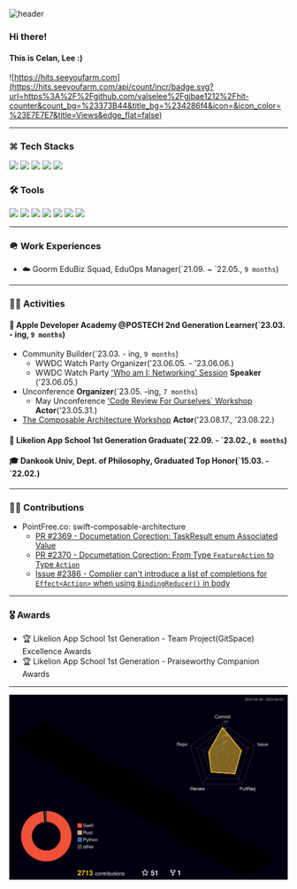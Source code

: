 ![header](https://capsule-render.vercel.app/api?type=waving&color=gradient&height=300&section=header&text=Hi👋🏻%20I'm%20SeungJun%20Lee&fontAlign=65&fontSize=45)

### Hi there!
#### This is Celan, Lee :)

![https://hits.seeyoufarm.com](https://hits.seeyoufarm.com/api/count/incr/badge.svg?url=https%3A%2F%2Fgithub.com/valselee%2Fgjbae1212%2Fhit-counter&count_bg=%23373B44&title_bg=%234286f4&icon=&icon_color=%23E7E7E7&title=Views&edge_flat=false)

<hr>

### ⌘ Tech Stacks

<p align='leading'>
  <img src="https://img.shields.io/badge/Swift-F05138?style=flat&logo=swift&logoColor=white"/>
  <img src="https://img.shields.io/badge/SwiftUI-0D0D0D?style=flat&logo=swift&logoColor=blue"/>
  <img src="https://img.shields.io/badge/Rust-000000?style=flat&logo=rust&logoColor=white"/>
  <img src="https://img.shields.io/badge/Vapor-0D0D0D?style=flat&logo=Vapor&logoColor=purple"/>
  <img src="https://img.shields.io/badge/Firebase-FFCA28?style=flat&logo=firebase&logoColor=white"/>
  
<!--   <img src="https://img.shields.io/badge/JavaScript-F7DF1E?style=flat&logo=JavaScript&logoColor=white"/>
  <img src="https://img.shields.io/badge/HTML5-E34F26?style=flat&logo=HTML5&logoColor=white"/>
  <img src="https://img.shields.io/badge/CSS3-1572B6?style=flat&logo=CSS3&logoColor=white"/>
  <img src="https://img.shields.io/badge/Python-3776AB?style=flat&logo=Python&logoColor=white"/> -->
  <br>
  
### 🛠 Tools
 <p align='leading'>
  <img src="https://img.shields.io/badge/Git-F05032?style=flat&logo=Git&logoColor=white"/>
  <img src="https://img.shields.io/badge/GitHub-181717?style=flat&logo=GitHub&logoColor=white"/>
  <img src="https://img.shields.io/badge/iTerm2-000000?style=flat&logo=iTerm2&logoColor=white"/>
<!--   <img src="https://img.shields.io/badge/Sublime Text-FF9800?style=flat&logo=Sublime Text&logoColor=white"/> -->
  <img src="https://img.shields.io/badge/Xcode-147EFB?style=flat&logo=Xcode&logoColor=white"/>
  <img src="https://img.shields.io/badge/Visual Studio Code-007ACC?style=flat&logo=Visual Studio Code&logoColor=white"/>
<!--   <img src="https://img.shields.io/badge/Slack-4A154B?style=flat&logo=Slack&logoColor=white"/> -->
  <img src="https://img.shields.io/badge/Notion-000000?style=flat&logo=Notion&logoColor=white"/>
  <img src="https://img.shields.io/badge/Discord-5865F2?style=flat&logo=Discord&logoColor=white"/>
</p>

---

### 🪖 Work Experiences
- ☁️ Goorm EduBiz Squad, EduOps Manager(\`21.09. ~ \`22.05., `9 months`) <br>

---

### 🏃🏻 Activities
####  Apple Developer Academy @POSTECH 2nd Generation Learner(\`23.03. - ing, `9 months`)
  - Community Builder(\`23.03. - ing, `9 months`)
    - WWDC Watch Party Organizer(\'23.06.05. - \'23.06.06.)
    - WWDC Watch Party ['Who am I: Networking' Session](https://brunch.co.kr/@3756ea803def4ac/87) **Speaker** (\'23.06.05.)
  - Unconference **Organizer**(\`23.05. -ing, `7 months`)
    - May Unconference ['Code Review For Ourselves` Workshop](https://github.com/DeveloperAcademy-POSTECH/Unconference2023/tree/main/UnconferenceWorkshop/UnconferenceWorkshop) **Actor**(\'23.05.31.) 
  - [The Composable Architecture Workshop](https://github.com/ValseLee/TCA_Workshop) **Actor**(\'23.08.17., \'23.08.22.) <br>
#### 🦁 Likelion App School 1st Generation Graduate(\`22.09. - \`23.02., `6 months`) <br>
#### 🎓 Dankook Univ, Dept. of Philosophy, Graduated Top Honor(\`15.03. - \`22.02.) <br>

---

### 🕺🏻 Contributions
- PointFree.co: swift-composable-architecture <br>
  - <a href="https://github.com/pointfreeco/swift-composable-architecture/pull/2369"> PR #2369 - Documetation Corection: TaskResult enum Associated Value </a> <br>
  - <a href="https://github.com/pointfreeco/swift-composable-architecture/pull/2370"> PR #2370 - Documetation Corection: From Type `FeatureAction` to Type `Action` </a> <br>
   - <a href="https://github.com/pointfreeco/swift-composable-architecture/issues/2386"> Issue #2386 - Complier can't introduce a list of completions for `Effect<Action>` when using `BindingReducer()` in body </a> <br>

---

### 🎖️ Awards
- 🏆 Likelion App School 1st Generation - Team Project(GitSpace) Excellence Awards <br>
- 🏆 Likelion App School 1st Generation - Praiseworthy Companion Awards <br>

---

<p align='center'>
  <img src="https://github.com/ValseLee/ValseLee/blob/main/profile-3d-contrib/profile-night-rainbow.svg"/>
</p>

<!--
<p align='center'>
  <img src="https://github-readme-stats.vercel.app/api?username=valselee&show_icons=true&theme=dark&layout=compact"/>
  <img src="https://github-readme-stats.vercel.app/api/top-langs/?username=valselee&show_icons=true&theme=dark&layout=compact"/>
</p>
-->

